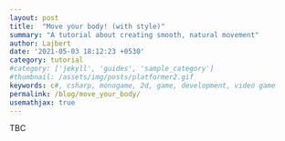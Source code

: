 ```yaml
---
layout: post
title:  "Move your body! (with style)"
summary: "A tutorial about creating smooth, natural movement"
author: Lajbert
date: '2021-05-03 18:12:23 +0530'
category: tutorial
#category: ['jekyll', 'guides', 'sample_category']
#thumbnail: /assets/img/posts/platformer2.gif
keywords: c#, csharp, monogame, 2d, game, development, video game
permalink: /blog/move_your_body/
usemathjax: true
---
```


TBC